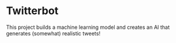 # Twitterbot
This project builds a machine learning model and creates an AI that generates (somewhat) realistic tweets!
